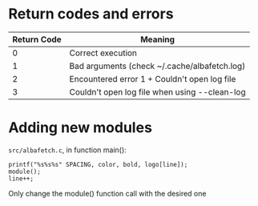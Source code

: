 # Return codes and errors
| Return Code   | Meaning                                       |
|---            |---                                            |
| 0             | Correct execution                             |
| 1             | Bad arguments (check ~/.cache/albafetch.log)  |
| 2             | Encountered error 1 + Couldn't open log file  |
| 3             | Couldn't open log file when using --clean-log |

# Adding new modules
`src/albafetch.c`, in function main():
```
printf("%s%s%s" SPACING, color, bold, logo[line]);
module();
line++;
```
Only change the module() function call with the desired one
